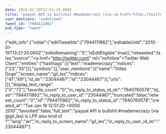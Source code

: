 ```yaml
---
date: 2010-01-19T12:51:20.000Z
title: "paypal API is bullshit #mademecrazy (via <a href='http://twitter.com/gil_les'>@gil_les</a>) is LPP also kind of ?″"
user_mentions: "undefined"
tweet_id: "7944111862"
pub_type: "tweet"
---
```

{"edit_info":{"initial":{"editTweetIds":["7944111862"],"editableUntil":"2010-01-19T13:21:20.000Z","editsRemaining":"5","isEditEligible":true}},"retweeted":false,"source":"<a href=\"http://twitter.com\" rel=\"nofollow\">Twitter Web Client</a>","entities":{"hashtags":[{"text":"mademecrazy","indices":["23","35"]}],"symbols":[],"user_mentions":[{"name":"Gilles Doge","screen_name":"gil_les","indices":["41","49"],"id_str":"23044467","id":"23044467"}],"urls":[]},"display_text_range":["0","72"],"favorite_count":"0","in_reply_to_status_id_str":"7940760578","id_str":"7944111862","in_reply_to_user_id":"23044467","truncated":false,"retweet_count":"0","id":"7944111862","in_reply_to_status_id":"7940760578","created_at":"Tue Jan 19 12:51:20 +0000 2010","favorited":false,"full_text":"paypal API is bullshit #mademecrazy (via @gil_les) is LPP also kind of ?","lang":"en","in_reply_to_screen_name":"gil_les","in_reply_to_user_id_str":"23044467"}
